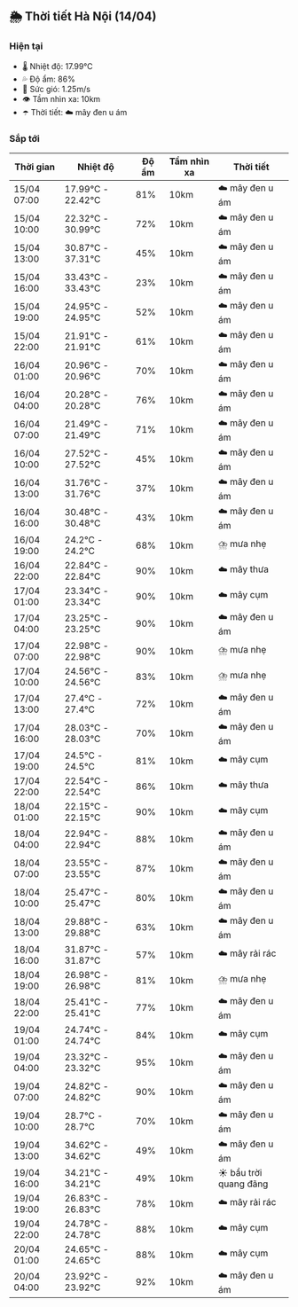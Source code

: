 ## 🌦️ Thời tiết Hà Nội (14/04)

### Hiện tại

- 🌡️ Nhiệt độ: 17.99℃
- 💦 Độ ẩm: 86%
- 💨 Sức gió: 1.25m/s
- 👁️ Tầm nhìn xa: 10km
- ☂️ Thời tiết: ☁️ mây đen u ám

### Sắp tới

| Thời gian | Nhiệt độ | Độ ẩm | Tầm nhìn xa | Thời tiết |
| --- | --- | --- | --- | --- |
| 15/04 07:00 | 17.99℃ - 22.42℃ | 81% | 10km | ☁️ mây đen u ám |
| 15/04 10:00 | 22.32℃ - 30.99℃ | 72% | 10km | ☁️ mây đen u ám |
| 15/04 13:00 | 30.87℃ - 37.31℃ | 45% | 10km | ☁️ mây đen u ám |
| 15/04 16:00 | 33.43℃ - 33.43℃ | 23% | 10km | ☁️ mây đen u ám |
| 15/04 19:00 | 24.95℃ - 24.95℃ | 52% | 10km | ☁️ mây đen u ám |
| 15/04 22:00 | 21.91℃ - 21.91℃ | 61% | 10km | ☁️ mây đen u ám |
| 16/04 01:00 | 20.96℃ - 20.96℃ | 70% | 10km | ☁️ mây đen u ám |
| 16/04 04:00 | 20.28℃ - 20.28℃ | 76% | 10km | ☁️ mây đen u ám |
| 16/04 07:00 | 21.49℃ - 21.49℃ | 71% | 10km | ☁️ mây đen u ám |
| 16/04 10:00 | 27.52℃ - 27.52℃ | 45% | 10km | ☁️ mây đen u ám |
| 16/04 13:00 | 31.76℃ - 31.76℃ | 37% | 10km | ☁️ mây đen u ám |
| 16/04 16:00 | 30.48℃ - 30.48℃ | 43% | 10km | ☁️ mây đen u ám |
| 16/04 19:00 | 24.2℃ - 24.2℃ | 68% | 10km | ⛈️ mưa nhẹ |
| 16/04 22:00 | 22.84℃ - 22.84℃ | 90% | 10km | ☁️ mây thưa |
| 17/04 01:00 | 23.34℃ - 23.34℃ | 90% | 10km | ☁️ mây cụm |
| 17/04 04:00 | 23.25℃ - 23.25℃ | 90% | 10km | ☁️ mây đen u ám |
| 17/04 07:00 | 22.98℃ - 22.98℃ | 90% | 10km | ⛈️ mưa nhẹ |
| 17/04 10:00 | 24.56℃ - 24.56℃ | 83% | 10km | ⛈️ mưa nhẹ |
| 17/04 13:00 | 27.4℃ - 27.4℃ | 72% | 10km | ☁️ mây đen u ám |
| 17/04 16:00 | 28.03℃ - 28.03℃ | 70% | 10km | ☁️ mây đen u ám |
| 17/04 19:00 | 24.5℃ - 24.5℃ | 81% | 10km | ☁️ mây cụm |
| 17/04 22:00 | 22.54℃ - 22.54℃ | 86% | 10km | ☁️ mây thưa |
| 18/04 01:00 | 22.15℃ - 22.15℃ | 90% | 10km | ☁️ mây cụm |
| 18/04 04:00 | 22.94℃ - 22.94℃ | 88% | 10km | ☁️ mây đen u ám |
| 18/04 07:00 | 23.55℃ - 23.55℃ | 87% | 10km | ☁️ mây đen u ám |
| 18/04 10:00 | 25.47℃ - 25.47℃ | 80% | 10km | ☁️ mây đen u ám |
| 18/04 13:00 | 29.88℃ - 29.88℃ | 63% | 10km | ☁️ mây đen u ám |
| 18/04 16:00 | 31.87℃ - 31.87℃ | 57% | 10km | ☁️ mây rải rác |
| 18/04 19:00 | 26.98℃ - 26.98℃ | 81% | 10km | ⛈️ mưa nhẹ |
| 18/04 22:00 | 25.41℃ - 25.41℃ | 77% | 10km | ☁️ mây đen u ám |
| 19/04 01:00 | 24.74℃ - 24.74℃ | 84% | 10km | ☁️ mây cụm |
| 19/04 04:00 | 23.32℃ - 23.32℃ | 95% | 10km | ☁️ mây đen u ám |
| 19/04 07:00 | 24.82℃ - 24.82℃ | 90% | 10km | ☁️ mây đen u ám |
| 19/04 10:00 | 28.7℃ - 28.7℃ | 70% | 10km | ☁️ mây đen u ám |
| 19/04 13:00 | 34.62℃ - 34.62℃ | 49% | 10km | ☁️ mây đen u ám |
| 19/04 16:00 | 34.21℃ - 34.21℃ | 49% | 10km | ☀️ bầu trời quang đãng |
| 19/04 19:00 | 26.83℃ - 26.83℃ | 78% | 10km | ☁️ mây rải rác |
| 19/04 22:00 | 24.78℃ - 24.78℃ | 88% | 10km | ☁️ mây cụm |
| 20/04 01:00 | 24.65℃ - 24.65℃ | 88% | 10km | ☁️ mây cụm |
| 20/04 04:00 | 23.92℃ - 23.92℃ | 92% | 10km | ☁️ mây đen u ám |
